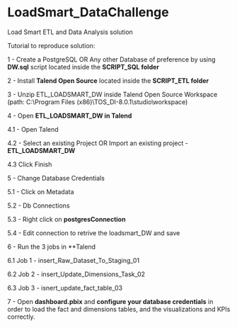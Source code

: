 # LoadSmart_DataChallenge
Load Smart ETL and Data Analysis solution

Tutorial to reproduce solution:

1 -  Create a PostgreSQL OR Any other Database of preference by using **DW.sql** script located inside the **SCRIPT_SQL folder**

2 - Install **Talend Open Source** located inside the **SCRIPT_ETL folder**

3 - Unzip ETL_LOADSMART_DW inside Talend Open Source Workspace (path:
C:\Program Files (x86)\TOS_DI-8.0.1\studio\workspace)

 4 - Open **ETL_LOADSMART_DW in Talend**
 
 4.1 - Open Talend
 
 4.2 - Select an existing Project OR Import an existing project -**ETL_LOADSMART_DW**

4.3 Click Finish

5 - Change Database Credentials 
 
 5.1 - Click on Metadata
 
 5.2 - Db Connections
 
 5.3 - Right click on **postgresConnection**
 
 5.4 - Edit connection to retrive the loadsmart_DW and save

6 - Run the 3 jobs in **Talend 

6.1 Job 1  - insert_Raw_Dataset_To_Staging_01

6.2 Job 2  - insert_Update_Dimensions_Task_02
 
6.3 Job 3  - isnert_update_fact_table_03

7 - Open **dashboard.pbix** and **configure your database credentials** in order
to load the fact and dimensions tables, and the visualizations and KPIs correctly.
